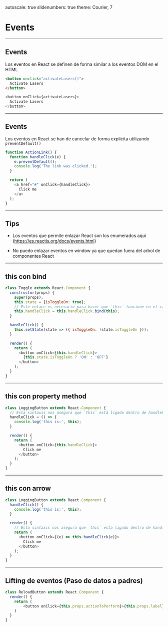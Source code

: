 autoscale: true
slidenumbers: true
theme: Courier, 7

# Events

---

## Events

Los eventos en React se definen de forma similar a los eventos DOM en el HTML

```html
<button onclick="activateLasers()">
  Activate Lasers
</button>
```

```javascript
<button onClick={activateLasers}>
  Activate Lasers
</button>
```

---

## Events

Los eventos en React se han de cancelar de forma explicita utilizando `preventDefault()`

```javascript
function ActionLink() {
  function handleClick(e) {
    e.preventDefault();
    console.log('The link was clicked.');
  }

  return (
    <a href="#" onClick={handleClick}>
      Click me
    </a>
  );
}
```

---

## Tips

- Los eventos que permite enlazar React son los enumerados aquí (https://es.reactjs.org/docs/events.html)

- No puedo enlazar eventos en window ya que quedan fuera del arbol de componentes React

---

## this con bind

```javascript
class Toggle extends React.Component {
  constructor(props) {
    super(props);
    this.state = {isToggleOn: true};
    // Este enlace es necesario para hacer que `this` funcione en el callback
    this.handleClick = this.handleClick.bind(this);
  }

  handleClick() {
    this.setState(state => ({ isToggleOn: !state.isToggleOn }));
  }

  render() {
    return (
      <button onClick={this.handleClick}>
        {this.state.isToggleOn ? 'ON' : 'OFF'}
      </button>
    );
  }
}
```

---

## this con property method

```javascript
class LoggingButton extends React.Component {
  // Esta sintaxis nos asegura que `this` está ligado dentro de handleClick
  handleClick = () => {
    console.log('this is:', this);
  }

  render() {
    return (
      <button onClick={this.handleClick}>
        Click me
      </button>
    );
  }
}
```

---

## this con arrow

```javascript
class LoggingButton extends React.Component {
  handleClick() {
    console.log('this is:', this);
  }

  render() {
    // Esta sintaxis nos asegura que `this` esta ligado dentro de handleClick
    return (
      <button onClick={(e) => this.handleClick(e)}>
        Click me
      </button>
    );
  }
}
```

---

## Lifting de eventos (Paso de datos a padres)

```javascript
class ReloadButton extends React.Component {
  render() {
    return (
        <button onClick={this.props.actionToPerform}>{this.props.label}<button>
    )
  }
}